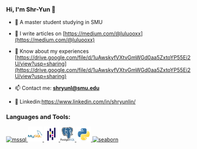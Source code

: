 ### Hi, I'm Shr-Yun 👋

- 🏫 A master student studying in SMU

- 📝 I write articles on [https://medium.com/@luluooxx](https://medium.com/@luluooxx)

- 📄 Know about my experiences [https://drive.google.com/file/d/1uAwskyfVXtvGmWGd0aa5ZxtoYP55Ei2U/view?usp=sharing](https://drive.google.com/file/d/1uAwskyfVXtvGmWGd0aa5ZxtoYP55Ei2U/view?usp=sharing)

- 📫 Contact me: **shryunl@smu.edu**

- 🚩 Linkedin:https://www.linkedin.com/in/shryunlin/


<h3 align="left">Languages and Tools:</h3>
<p align="left"> <a href="https://www.microsoft.com/en-us/sql-server" target="_blank" rel="noreferrer"> <img src="https://www.svgrepo.com/show/303229/microsoft-sql-server-logo.svg" alt="mssql" width="40" height="40"/> </a> <a href="https://www.mysql.com/" target="_blank" rel="noreferrer"> <img src="https://raw.githubusercontent.com/devicons/devicon/master/icons/mysql/mysql-original-wordmark.svg" alt="mysql" width="40" height="40"/> </a> <a href="https://pandas.pydata.org/" target="_blank" rel="noreferrer"> <img src="https://raw.githubusercontent.com/devicons/devicon/2ae2a900d2f041da66e950e4d48052658d850630/icons/pandas/pandas-original.svg" alt="pandas" width="40" height="40"/> </a> <a href="https://www.postgresql.org" target="_blank" rel="noreferrer"> <img src="https://raw.githubusercontent.com/devicons/devicon/master/icons/postgresql/postgresql-original-wordmark.svg" alt="postgresql" width="40" height="40"/> </a> <a href="https://www.python.org" target="_blank" rel="noreferrer"> <img src="https://raw.githubusercontent.com/devicons/devicon/master/icons/python/python-original.svg" alt="python" width="40" height="40"/> </a> <a href="https://seaborn.pydata.org/" target="_blank" rel="noreferrer"> <img src="https://seaborn.pydata.org/_images/logo-mark-lightbg.svg" alt="seaborn" width="40" height="40"/> </a> </p>


